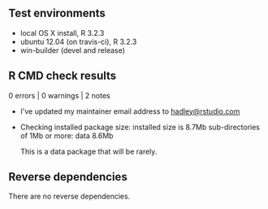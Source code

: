 ## Test environments
* local OS X install, R 3.2.3
* ubuntu 12.04 (on travis-ci), R 3.2.3
* win-builder (devel and release)

## R CMD check results

0 errors | 0 warnings | 2 notes

* I've updated my maintainer email address to hadley@rstudio.com

* Checking installed package size:
  installed size is  8.7Mb
  sub-directories of 1Mb or more:
    data   8.6Mb

  This is a data package that will be rarely.

## Reverse dependencies

There are no reverse dependencies.
